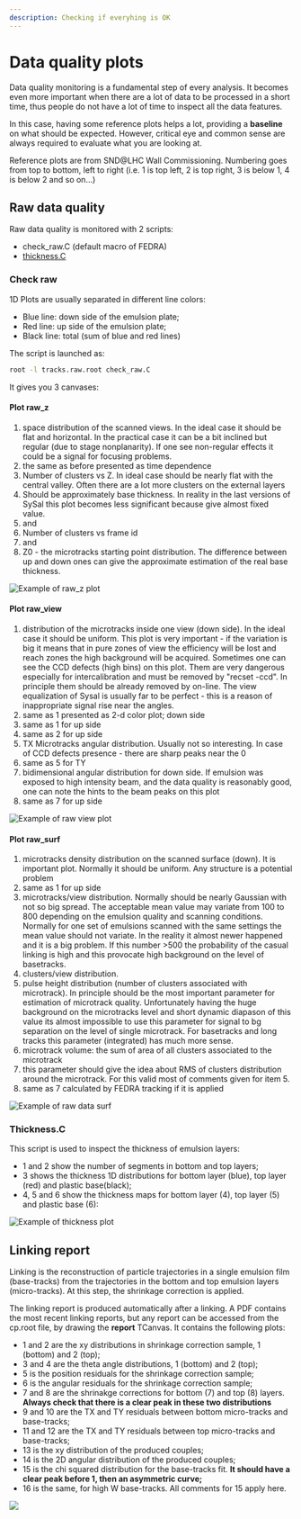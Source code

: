 ```yaml
---
description: Checking if everyhing is OK
---
```


# Data quality plots

Data quality monitoring is a fundamental step of every analysis. It becomes even more important when there are a lot of data to be processed in a short time, thus people do not have a lot of time to inspect all the data features.

In this case, having some reference plots helps a lot, providing a **baseline** on what should be expected. However, critical eye and common sense are always required to evaluate what you are looking at.

Reference plots are from SND@LHC Wall Commissioning. Numbering goes from top to bottom, left to right (i.e. 1 is top left, 2 is top right, 3 is below 1, 4 is below 2 and so on...)

## Raw data quality

Raw data quality is monitored with 2 scripts:

* check\_raw.C (default macro of FEDRA)
* [thickness.C](https://github.com/antonioiuliano2/macros-snd/blob/master/FEDRA/thickness.C)

### Check raw

1D Plots are usually separated in different line colors:

* Blue line: down side of the emulsion plate;
* Red line: up side of the emulsion plate;
* Black line: total (sum of blue and red lines)

The script is launched as:

```bash
root -l tracks.raw.root check_raw.C
```

It gives you 3 canvases:

#### Plot raw\_z

1. space distribution of the scanned views. In the ideal case it should be flat and horizontal. In the practical case it can be a bit inclined but regular (due to stage nonplanarity). If one see non-regular effects it could be a signal for focusing problems.
2. the same as before presented as time dependence
3. Number of clusters vs Z. In ideal case should be nearly flat with the central valley. Often there are a lot more clusters on the external layers
4. Should be approximately base thickness. In reality in the last versions of SySal this plot becomes less significant because give almost fixed value.
5. and
6. Number of clusters vs frame id
7. and
8. Z0 - the microtracks starting point distribution. The difference between up and down ones can give the approximate estimation of the real base thickness.

![Example of raw\_z plot](../.gitbook/assets/check\_z.png)



#### Plot raw\_view

1. distribution of the microtracks inside one view (down side). In the ideal case it should be uniform. This plot is very important - if the variation is big it means that in pure zones of view the efficiency will be lost and reach zones the high background will be acquired. Sometimes one can see the CCD defects (high bins) on this plot. Them are very dangerous especially for intercalibration and must be removed by "recset -ccd". In principle them should be already removed by on-line. The view equalization of Sysal is usually far to be perfect - this is a reason of inappropriate signal rise near the angles.
2. same as 1 presented as 2-d color plot; down side
3. same as 1 for up side
4. same as 2 for up side
5. TX Microtracks angular distribution. Usually not so interesting. In case of CCD defects presence - there are sharp peaks near the 0
6. same as 5 for TY
7. bidimensional angular distribution for down side. If emulsion was exposed to high intensity beam, and the data quality is reasonably good, one can note the hints to the beam peaks on this plot
8. same as 7 for up side

![Example of raw view plot](../.gitbook/assets/check\_view.png)

#### Plot raw\_surf

1. microtracks density distribution on the scanned surface (down). It is important plot. Normally it should be uniform. Any structure is a potential problem
2. same as 1 for up side
3. microtracks/view distribution. Normally should be nearly Gaussian with not so big spread. The acceptable mean value may variate from 100 to 800 depending on the emulsion quality and scanning conditions. Normally for one set of emulsions scanned with the same settings the mean value should not variate. In the reality it almost newer happened and it is a big problem. If this number >500 the probability of the casual linking is high and this provocate high background on the level of basetracks.
4. clusters/view distribution.
5. pulse height distribution (number of clusters associated with microtrack). In principle should be the most important parameter for estimation of microtrack quality. Unfortunately having the huge background on the microtracks level and short dynamic diapason of this value its almost impossible to use this parameter for signal to bg separation on the level of single microtrack. For basetracks and long tracks this parameter (integrated) has much more sense.
6. microtrack volume: the sum of area of all clusters associated to the microtrack
7. this parameter should give the idea about RMS of clusters distribution around the microtrack. For this valid most of comments given for item 5.
8. same as 7 calculated by FEDRA tracking if it is applied

![Example of raw data surf](../.gitbook/assets/check\_surf.png)

### Thickness.C

This script is used to inspect the thickness of emulsion layers:

* 1 and 2 show the number of segments in bottom and top layers;
* 3 shows the thickness 1D distributions for bottom layer (blue), top layer (red) and plastic base(black);
* 4, 5 and 6 show the thickness maps for bottom layer (4), top layer (5) and plastic base (6):

![Example of thickness plot](../.gitbook/assets/thickness\_p003.png)

## Linking report

Linking is the reconstruction of particle trajectories in a single emulsion film (base-tracks) from the trajectories in the bottom and top emulsion layers (micro-tracks). At this step, the shrinkage correction is applied.

The linking report is produced automatically after a linking. A PDF contains the most recent linking reports, but any report can be accessed from the cp.root file, by drawing the **report** TCanvas. It contains the following plots:

* 1 and 2 are the xy distributions in shrinkage correction sample, 1 (bottom) and 2 (top);
* 3 and 4 are the theta angle distributions, 1 (bottom) and 2 (top);&#x20;
* 5 is the position residuals for the shrinkage correction sample;
* 6 is the angular residuals for the shrinkage correction sample;
* 7 and 8 are the shrinakge corrections for bottom (7) and top (8) layers. **Always check that there is a clear peak in these two distributions**
* 9 and 10 are the TX and TY residuals between bottom micro-tracks and base-tracks;
* 11 and 12 are the TX and TY residuals between top micro-tracks and base-tracks;
* 13 is the xy distribution of the produced couples;
* 14 is the 2D angular distribution of the produced couples;
* 15 is the chi squared distribution for the base-tracks fit. **It should have a clear peak before 1, then an asymmetric curve;**
* 16 is the same, for high W base-tracks. All comments for 15 apply here.



![](../.gitbook/assets/linking\_report\_p003.png)

&#x20;
